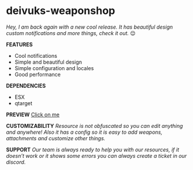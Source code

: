 # deivuks-weaponshop

*Hey, I am back again with a new cool release. It has beautiful design custom notifications and more things, check it out.* :relieved:

**FEATURES**

- Cool notifications
- Simple and beautiful design
- Simple configuration and locales
- Good performance

**DEPENDENCIES**
- ESX
- qtarget

**PREVIEW**
[Click on me](https://www.youtube.com/watch?v=dvjvxXklWhY)

**CUSTOMIZABILITY**
*Resource is not obfuscated so you can edit anything and anywhere! Also it has a config so it is easy to add weapons, attachments and customize other things.*

**SUPPORT**
*Our team is always ready to help you with our resources, if it doesn’t work or it shows some errors you can always create a ticket in our discord.*
